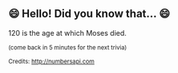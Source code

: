 ## 😄 Hello! Did you know that... 😄
120 is the age at which Moses died.

<sup>(come back in 5 minutes for the next trivia)</sup>


<sup>Credits: http://numbersapi.com</sup>
